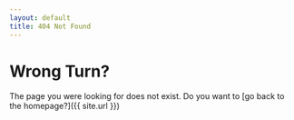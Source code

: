 ```yaml
---
layout: default
title: 404 Not Found
---
```


# Wrong Turn?
The page you were looking for does not exist. Do you want to [go back to the homepage?]({{ site.url }})


